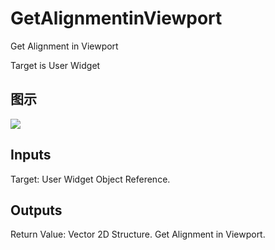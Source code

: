# GetAlignmentinViewport

Get Alignment in Viewport

Target is User Widget

## 图示

![]($-20221218-21224236.png)

## Inputs

Target: User Widget Object Reference.  

## Outputs

Return Value: Vector 2D Structure. Get Alignment in Viewport.


